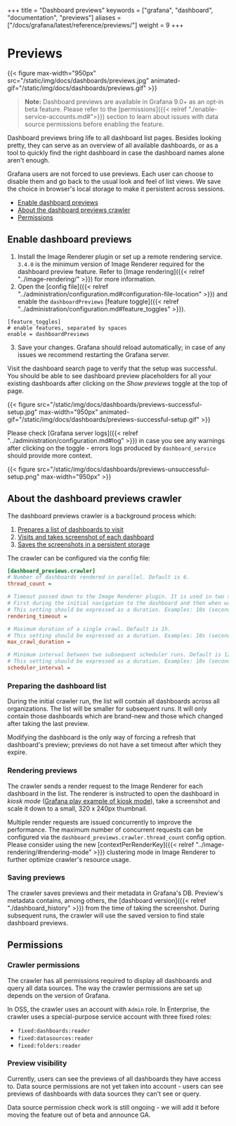 +++
title = "Dashboard previews"
keywords = ["grafana", "dashboard", "documentation", "previews"]
aliases = ["/docs/grafana/latest/reference/previews/"]
weight = 9
+++

# Previews

{{< figure  max-width="950px" src="/static/img/docs/dashboards/previews.jpg" animated-gif="/static/img/docs/dashboards/previews.gif" >}}

> **Note:** Dashboard previews are available in Grafana 9.0+ as an opt-in beta feature. Please refer to the [permissions]({{< relref "./enable-service-accounts.md#">}}) section to learn about issues with data source permissions before enabling the feature.

Dashboard previews bring life to all dashboard list pages. Besides looking pretty, they can serve as an overview of all available dashboards, or as a tool to quickly find the right dashboard in case the dashboard names alone aren't enough.

Grafana users are not forced to use previews. Each user can choose to disable them and go back to the usual look and feel of list views. We save the choice in browser's local storage to make it persistent across sessions.

- [Enable dashboard previews](#enable-dashboard-previews)
- [About the dashboard previews crawler](#about-the-dashboard-previews-crawler)
- [Permissions](#permissions)

## Enable dashboard previews

1. Install the Image Renderer plugin or set up a remote rendering service. `3.4.0` is the minimum version of Image Renderer required for the dashboard preview feature. Refer to [Image rendering]({{< relref "../image-rendering/" >}}) for more information.
2. Open the [config file]({{< relref "../administration/configuration.md#configuration-file-location" >}}) and enable the `dashboardPreviews` [feature toggle]({{< relref "../administration/configuration.md#feature_toggles" >}}).

```
[feature_toggles]
# enable features, separated by spaces
enable = dashboardPreviews
```

3. Save your changes. Grafana should reload automatically; in case of any issues we recommend restarting the Grafana server.

Visit the dashboard search page to verify that the setup was successful. You should be able to see dashboard preview placeholders for all your existing dashboards after clicking on the _Show previews_ toggle at the top of page.

{{< figure src="/static/img/docs/dashboards/previews-successful-setup.jpg"
max-width="950px" animated-gif="/static/img/docs/dashboards/previews-successful-setup.gif" >}}

Please check [Grafana server logs]({{< relref "../administration/configuration.md#log" >}}) in case you see any warnings after clicking on the toggle - errors logs produced by `dashboard_service` should provide more context.

{{< figure src="/static/img/docs/dashboards/previews-unsuccessful-setup.png" max-width="950px" >}}

## About the dashboard previews crawler

The dashboard previews crawler is a background process which:

1. [Prepares a list of dashboards to visit](#preparing-the-dashboard-list)
2. [Visits and takes screenshot of each dashboard](#rendering-previews)
3. [Saves the screenshots in a persistent storage](#saving-previews)

The crawler can be configured via the config file:

```ini
[dashboard_previews.crawler]
# Number of dashboards rendered in parallel. Default is 6.
thread_count =

# Timeout passed down to the Image Renderer plugin. It is used in two separate places within a single rendering request:
# First during the initial navigation to the dashboard and then when waiting for all the panels to load. Default is 20s.
# This setting should be expressed as a duration. Examples: 10s (seconds), 1m (minutes).
rendering_timeout =

# Maximum duration of a single crawl. Default is 1h.
# This setting should be expressed as a duration. Examples: 10s (seconds), 1m (minutes).
max_crawl_duration =

# Minimum interval between two subsequent scheduler runs. Default is 12h.
# This setting should be expressed as a duration. Examples: 10s (seconds), 1m (minutes).
scheduler_interval =
```

### Preparing the dashboard list

During the initial crawler run, the list will contain all dashboards across all organizations.
The list will be smaller for subsequent runs. It will only contain those dashboards which are brand-new and those which changed after taking the last preview.

Modifying the dashboard is the only way of forcing a refresh that dashboard's preview; previews do not have a set timeout after which they expire.

### Rendering previews

The crawler sends a render request to the Image Renderer for each dashboard in the list. The renderer is instructed to open the dashboard in _kiosk mode_ ([Grafana play example of kiosk mode](https://play.grafana.org/playlists/play/1?kiosk)), take a screenshot and scale it down to a small, 320 x 240px thumbnail.

Multiple render requests are issued concurrently to improve the performance. The maximum number of concurrent requests can be configured via the `dashboard_previews.crawler.thread_count` config option.
Please consider using the new [contextPerRenderKey]({{< relref "../image-rendering/#rendering-mode" >}}) clustering mode in Image Renderer to further optimize crawler's resource usage.

### Saving previews

The crawler saves previews and their metadata in Grafana's DB. Preview's metadata contains, among others, the [dashboard version]({{< relref "./dashboard_history" >}}) from the time of taking the screenshot. During subsequent runs, the crawler will use the saved version to find stale dashboard previews.

## Permissions

### Crawler permissions

The crawler has all permissions required to display all dashboards and query all data sources. The way the crawler permissions are set up depends on the version of Grafana.

In OSS, the crawler uses an account with `Admin` role.
In Enterprise, the crawler uses a special-purpose service account with three fixed roles:

- `fixed:dashboards:reader`
- `fixed:datasources:reader`
- `fixed:folders:reader`

### Preview visibility

Currently, users can see the previews of all dashboards they have access to. Data source permissions are not yet taken into account - users can see previews of dashboards with data sources they can't see or query.

Data source permission check work is still ongoing - we will add it before moving the feature out of beta and announce GA.
